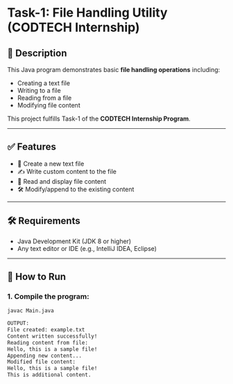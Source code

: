 # Task-1: File Handling Utility (CODTECH Internship)

## 📁 Description
This Java program demonstrates basic **file handling operations** including:
- Creating a text file
- Writing to a file
- Reading from a file
- Modifying file content

This project fulfills Task-1 of the **CODTECH Internship Program**.

---

## ✅ Features
- 📄 Create a new text file
- ✍️ Write custom content to the file
- 📖 Read and display file content
- 🛠️ Modify/append to the existing content

---

## 🛠️ Requirements
- Java Development Kit (JDK 8 or higher)
- Any text editor or IDE (e.g., IntelliJ IDEA, Eclipse)

---

## 🚀 How to Run

### 1. Compile the program:
```bash
javac Main.java

OUTPUT:
File created: example.txt
Content written successfully!
Reading content from file:
Hello, this is a sample file!
Appending new content...
Modified file content:
Hello, this is a sample file!
This is additional content.
